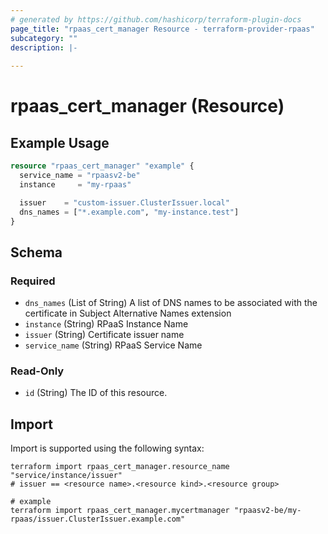 ```yaml
---
# generated by https://github.com/hashicorp/terraform-plugin-docs
page_title: "rpaas_cert_manager Resource - terraform-provider-rpaas"
subcategory: ""
description: |-
  
---
```


# rpaas_cert_manager (Resource)



## Example Usage

```terraform
resource "rpaas_cert_manager" "example" {
  service_name = "rpaasv2-be"
  instance     = "my-rpaas"

  issuer    = "custom-issuer.ClusterIssuer.local"
  dns_names = ["*.example.com", "my-instance.test"]
}
```

<!-- schema generated by tfplugindocs -->
## Schema

### Required

- `dns_names` (List of String) A list of DNS names to be associated with the certificate in Subject Alternative Names extension
- `instance` (String) RPaaS Instance Name
- `issuer` (String) Certificate issuer name
- `service_name` (String) RPaaS Service Name

### Read-Only

- `id` (String) The ID of this resource.

## Import

Import is supported using the following syntax:

```shell
terraform import rpaas_cert_manager.resource_name "service/instance/issuer"
# issuer == <resource name>.<resource kind>.<resource group>

# example
terraform import rpaas_cert_manager.mycertmanager "rpaasv2-be/my-rpaas/issuer.ClusterIssuer.example.com"
```
